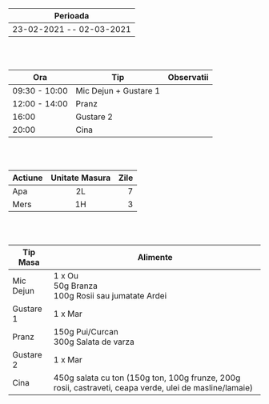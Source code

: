 |Perioada|
| ------ |
| 23-02-2021 -- 02-03-2021 |

<br>
<br>

|  Ora | Tip | Observatii |
|---|---|---|
| 09:30 - 10:00 | Mic Dejun + Gustare 1  |
| 12:00 - 14:00 | Pranz |
| 16:00 |  Gustare 2 |
| 20:00 | Cina  |


<br>
<br>


| Actiune       | Unitate Masura| Zile |
| ------------- |:-------------:|-------------:|
| Apa      |2L| 7 |
| Mers     |1H| 3 |

<br>
<br>

| Tip Masa  | Alimente  |  
|---|---|
| Mic Dejun|  1 x Ou<br>50g Branza<br>100g Rosii sau jumatate Ardei |
| Gustare 1 | 1 x Mar |
| Pranz |  150g Pui/Curcan<br>300g Salata de varza  |
| Gustare 2 | 1 x Mar   | 
| Cina |  450g salata cu ton (150g ton, 100g frunze, 200g rosii, castraveti, ceapa verde, ulei de masline/lamaie) |